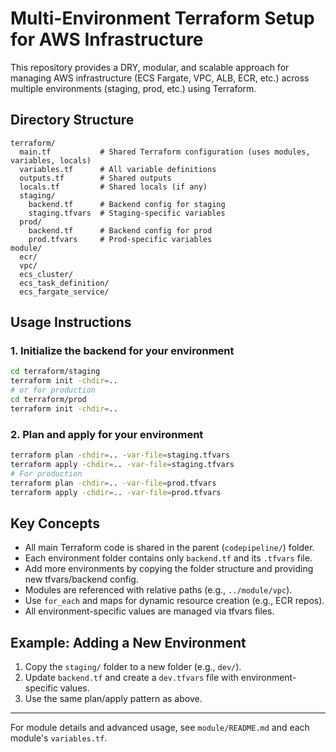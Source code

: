 # Multi-Environment Terraform Setup for AWS Infrastructure

This repository provides a DRY, modular, and scalable approach for managing AWS infrastructure (ECS Fargate, VPC, ALB, ECR, etc.) across multiple environments (staging, prod, etc.) using Terraform.

## Directory Structure

```
terraform/
  main.tf           # Shared Terraform configuration (uses modules, variables, locals)
  variables.tf      # All variable definitions
  outputs.tf        # Shared outputs
  locals.tf         # Shared locals (if any)
  staging/
    backend.tf      # Backend config for staging
    staging.tfvars  # Staging-specific variables
  prod/
    backend.tf      # Backend config for prod
    prod.tfvars     # Prod-specific variables
module/
  ecr/
  vpc/
  ecs_cluster/
  ecs_task_definition/
  ecs_fargate_service/
```

## Usage Instructions

### 1. Initialize the backend for your environment

```sh
cd terraform/staging
terraform init -chdir=..
# or for production
cd terraform/prod
terraform init -chdir=..
```

### 2. Plan and apply for your environment

```sh
terraform plan -chdir=.. -var-file=staging.tfvars
terraform apply -chdir=.. -var-file=staging.tfvars
# For production
terraform plan -chdir=.. -var-file=prod.tfvars
terraform apply -chdir=.. -var-file=prod.tfvars
```

## Key Concepts
- All main Terraform code is shared in the parent (`codepipeline/`) folder.
- Each environment folder contains only `backend.tf` and its `.tfvars` file.
- Add more environments by copying the folder structure and providing new tfvars/backend config.
- Modules are referenced with relative paths (e.g., `../module/vpc`).
- Use `for_each` and maps for dynamic resource creation (e.g., ECR repos).
- All environment-specific values are managed via tfvars files.

## Example: Adding a New Environment
1. Copy the `staging/` folder to a new folder (e.g., `dev/`).
2. Update `backend.tf` and create a `dev.tfvars` file with environment-specific values.
3. Use the same plan/apply pattern as above.

---

For module details and advanced usage, see `module/README.md` and each module's `variables.tf`.
